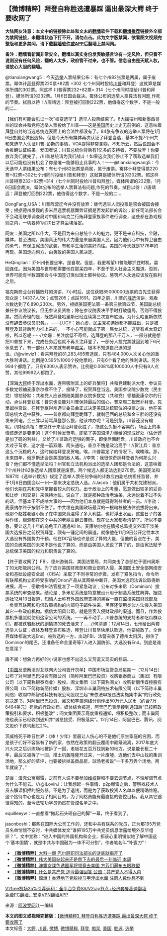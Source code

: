  <h2>【微博精粹】拜登自称胜选遭暴踩 逼出最深大鳄 终于要收网了</h2> <p class="notice"><b>大陆网友注意：本文中的链接除此处和文末的<a href="https://github.com/bannedbook/fanqiang" >翻墙</a>软件下载和<a href="https://github.com/killgcd/justmysocks/blob/master/README.md">翻墙推荐</a>链接外全部为禁网链接，未翻墙状态下打不开，请勿点击。此为文字版禁闻，欲看图文视频完整版和更多禁闻，请下载<a href="https://github.com/bannedbook/fanqiang">翻墙软件或APP</a>后翻墙上禁闻网。</p><p>备注：翻墙看新闻非常安全，翻墙以真实身份发表敏感言论有一定风险，但只看不说则没有任何风险，翻的人太多，政府管不过来，也不管。信息自由是天赋人权，请放心大胆的翻墙。</b></p>  <div class="entry"> <p id="summary">@tianxiangwang5：今天<a href="https://www.bannedbook.org/bnews/tag/%e9%80%89%e4%b8%be/" class="st_tag internal_tag" rel="tag" title="标签 选举 下的日志">选举</a>人票结果公布：有七个州82张票是两属，属于废票。霉体计<a href="https://www.bannedbook.org/bnews/tag/%e6%8b%9c%e7%99%bb/" class="st_tag internal_tag" rel="tag" title="标签 拜登 下的日志">拜登</a>得票220票+82票 =302 七个州同时投给<a href="https://www.bannedbook.org/bnews/tag/%e5%b7%9d%e6%99%ae/" class="st_tag internal_tag" rel="tag" title="标签 川普 下的日志">川普</a>和拜登）这就算是媒体所谓的302票。照这样 川普得票232+82票= 314（七个州同时投给川普和拜登）。媒体所谓的232票。1月6日国会裁决。霉体公布的选举人票算法有问题,作死的节奏。拭目以待！//唐靖远：拜登被打回到222票，他值得这个数字，不是一般的二&#8230;</p> <p id="conimg">【我们有可能会见证一次“权变选举”】选举人投票结束了。6大摇摆州和新墨西哥州的议会共和党将选举人票投给了川普——这是<a href="https://www.bannedbook.org/bnews/tag/%e7%be%8e%e5%9b%bd/" class="st_tag internal_tag" rel="tag" title="标签 美国 下的日志">美国</a>历史上史无前例的，这意味着拜登自封的当选总统连表面上的合法性都没有了。84张有争议的选举人票将在1月6日由国会做出选择。但是今天所有媒体再次认证了拜登当选，基本不提7个州共和党选举人认证川普-彭斯的事情，VOA提得非常含糊，不知所云，然后说国会不会推翻认证结果。爱国者说：川普总统你背后有1亿多的支持者，不要放弃！你要放弃我们就完了。/川普总统请为我们战斗！如果这次我们停止不了窃取选举我们以后可能也没有机会了你是唯一能够阻止此事的人！——@tianxiangwang5：今天选举人票结果公布：有七个州82张票是两属，属于废票。霉体计拜登得票220票+82票=302七个州同时投给川普和拜登）这就算是媒体所谓的302票。照这样川普得票232+82票=314（七个州同时投给川普和拜登）。媒体所谓的232票。1月6日国会裁决。霉体公布的选举人票算法有问题,作死的节奏。拭目以待！//唐靖远：拜登被打回到222票，他值得这个数字，不是一般的二&#8230;</p> <p>DongFang_USA：川普阵营迄今并没有放弃：替代选举人团投票是否会被国会接受；根据德州发现的多米尼选票机器舞弊证据是否发起新的诉讼；新任司法部长会不会动用联邦调查局对中国和乌克兰行贿拜登家族事件进行调查，这些都在游戏规则之内，一切要待1月20日才算尘埃落定。</p>  <p>网友：美国之所以伟大，不是因为来自总统个人的魅力，更不是来自科技，金融，媒体，甚至法院。美国真正的伟大力量是来自美国人民。因为他们心中有捍卫自由的勇气，有保卫宪法的武装，有和平生活的美好向往。美国的今天就是1776年的再现。美国走向何方，由勇敢的美国人民决定。</p> <p>HeQinglian：乔州州长要坐牢，是自取。但是，我更希望川普能够抓住时机，赢回连任。因为美国与世界都需要他在那呆四年，不至于堕入社会主义魔道。否则，世界可能有半数国家会与中国签订类似瑞士那种协议。惩罚坏人永远应该放在胜利之后。</p> <p>福克斯商业台转播败灯的演讲，7小时后，这位获取85000000选票的白先生获得观众是：14337人/次；点赞205；点踩1691。四年之前，川普的<a href="https://www.bannedbook.org/bnews/tag/%E8%83%9C%E9%80%89/" class="st_tag internal_tag" rel="tag" title="标签 胜选 下的日志">胜选</a>演讲，观看次数达到了6,890,230次。另外，根据美国宪法第一条第三款第四节，美国副总统兼任参议院议长，但无参议员资格；除在参议院表决平手时打破僵局，否则不得投票。然而奇怪的是，既然拜登哈里斯已经连续第三次宣布胜选，为什么哈里斯依然没有辞去参议员职务。。——LUCY：她心虚，民主党初选她都不能胜出，只是被拜登及其背后势力推上来的，一不小心可能就成了第一届女总统，这梦有点太奇幻啦，所以忍呢⋯⋯//文姗：关注度低不奇怪，选拜登的那八千万人，一部分就是想把川普拉下来，完成任务后也就不再关注拜登了，一部分人投完票就回到地下6尺休息去了，有一部分人本来就有老年<a href="https://www.bannedbook.org/bnews/tag/%E7%97%B4%E5%91%86/" class="st_tag internal_tag" rel="tag" title="标签 痴呆 下的日志">痴呆</a>，根本不知道自己选的是谁。//@winviz1：看来拜登的81,283,495票选民，只有484,000人次关心他的重大胜利讲话。比例是0.595%1000个投他票的，只有6个看了他的胜利讲话。另外994个都跑了。只有6300人表示赞许。比例是0.008%即100000人中只有8人点赞，其他99992人都跑了。</p>  <p>【深海<a href="https://www.bannedbook.org/bnews/tag/%E5%A4%A7%E9%B3%84/" class="st_tag internal_tag" rel="tag" title="标签 大鳄 下的日志">大鳄</a>终于浮出水面，连带吸附其上的虾兵蟹将】共和党建制派大佬、参议员多数党领袖麦康奈尔撑不住了，投降了，祝贺拜登当选。美国参议院少数党（民主党）领袖舒默：共和党人应该跟随美国参议院多数党（共和党）领袖麦康奈尔的行动，承认拜登获胜！普京也没能对川普保持最后的信心，普京周二祝贺乔拜登。克里姆林宫说，在拜登赢得州选举委员会正式决定美国总统职位的投票之后，他在美国总统大选中获胜。——普京都向拜登跪拜了，就剩巴西的总统和金三胖的还没有发来贺电。金三胖以前骂拜登那么狠，他该咋办呢？可是别急，川普还没有输呢。//财经真相：普京终于来验证拜登获胜了，拖这么久挺不容易的，场面上的事情该走还是要走的！这个时候发贺电，即拿了美国沼泽力量给的现成好处（估计还是加了码的利益），又给了川普政府足够的面子，即使后面翻盘，川普政府也不会太过于苛求，这才是一箭双雕、两头通吃，普京不愧是政治高手！//贺江兵：普京这么个沉稳的人，这时候给拜登发贺电。唉，川普赢定了的情况下。唉唉唉。那，未来四年，俄罗斯还会是美国的敌人咯。//李隽：我很惊奇拥拜登者为何那么兴奋？他们都不懂选举法吗？州官和立法机构派出的选举人团都是合法的，这意味着7个州共计82张选举人团票就是废票。两个候选人都无法达到270票。美国宪法和1887年《选举计数法》规定了选举人票任何争端的计数应由副总统担任监督，并于1月6日由国会以一州一票来决定总统人选。//Jacob：他们属于共和党建制派，他们长期在共和党中掌握着较大的权力。出于政治上的考量，愿意做出较多的妥协和让步（和交易）来保持地位。说白了，就是那种政治老油条，永远说着不过不失的话，但基本干不成啥大事的——因为他们本身就是既得利益者的一员。//李劼：麦康纳尔终于按耐不住了。中共埋在美国政坛最深的一根暗桩被法律战拔将出来。他那个赵姓老婆小姨子在中国究竟混得了多大利益，也将浮出水面。这些日子的各种作怪，根源都在这个中共的老朋友翻云覆雨。现在让大家都看清楚了。所以不要急，要让这几十年的乌龟王八通通All in。麦康纳尔抢在情报总监提交外国干涉美国大选报告之前祝贺拜登，颇有一锤定间的霸道。就像他在11月9日公开定性本次大选没有外国势力干预。他在DC官场也许是说了算的大佬，但他的盲点在于，美国的总统美国的未来不是他说了算的，而是由美国人民说了算了的，是由宪法赋予总统保卫美国的权力和职责说了算的。</p> <p>【终于要收网了】FBI、德州游骑兵、美国法警局，共同突击了总部位于德州奥斯丁的太阳能风公司。为了应对美国财政部和商业部的入侵，美国国土安全部网络安全和基础设施安全局（CISA）采取了不同寻常的步骤，发布了紧急指令，命令所有联邦机构立即将受影响的Orion产品从其网络中断开。美国大选司法诉讼取得新进展。周一﹐密歇根州法官批准了一项紧急动议﹐公布对多米尼（Dominion）投票系统的审查结果。结论是﹐多米尼系统是特意被设计用于制造系统性舞弊。据路透社12月13日报道，知情人士称有外国政府支持的黑客一直在监控美国财政部及一负责互联网和电信政策机构的内部电子邮件往来。黑客还使用类似方法侵入美国其它一些政府机构。据信太阳风公司，就是黑客入侵财政部的渠道。而且，作弊投票机多猫腻就使用这家公司的系统。——再不动手，川普总统的支持者和吃瓜群众们，都被跌宕起伏的剧情搞的死去活来了……//何清涟：12月14日，七州给出两套选举人认证；媒体及拜登宣布胜选，拜登让川普尽快承认败选，他要施政了。全世界媒体都说大选End。被败选的一方，出动FBI、法警突袭了德州太阳风，揪住了Dominion的尾巴，还准备任命金里奇等7人进入国防部，大选没有End。到底是谁在意淫？</p> <p>唐不闻：想象力再好的小说家也想不出这么又荒诞又现实的标语……</p>  <p>【<span class='wp_keywordlink_affiliate'><a href="https://www.bannedbook.org/" title="中国" target="_blank">中国</a></span>反垄断法对互联网大公司首开罚单】中国市场监管总局星期一（12月14日）公布了对阿里巴巴投资有限公司（简称阿里巴巴投资）收购银泰商业（集团）有限公司（以下简称银泰商业）股权、阅文集团（以下简称阅文）收购新丽传媒控股有限公司（以下简称新丽传媒）股权、深圳市丰巢网络技术有限公司（以下简称丰巢网络）收购中邮智递科技有限公司股权三起“未依法申报违法实施集中案”的行政处罚决定书，对阿里巴巴投资、阅文和丰巢网络分别作出50万元人民币（约合7万6464美元）罚款的行政处罚。媒体综合报道，阿里巴巴表示接到通知后“已按照政策指引和要求，积极整改”；阅文集团表示高度重视通知，将积极整改；而丰巢网络也表示已经收到通知并“诚恳接受、积极落实”。12月14日，阿里巴巴、腾讯、阅文股价下跌均超过2%。</p> <p>茨威格死于昨日世界：《棒！少年》里最让人伤心的不是他们原生家庭的穷困，而是孩子们好不容易有了新的家，依然在政策的翻云覆雨中颠簸流离，2017年底大兴火灾之后训练场地被拆了一回，老板花五百万找到新的地方，说是能长租二十年，最后又被拆了一回，推土机轰隆隆开过来，一片废墟，连他们去中山找的集训场地，那么好的草坪，也要被拆掉盖商品房，球场老板说“一千多万弄个场地，两年就废了。”</p> <p>楚襄：蛋壳公寓爆雷，之前有人说不要参加<span class='wp_keywordlink_affiliate'><a href="https://www.bannedbook.org/bnews/weiquan/" title="维权" target="_blank">维权</a></span>群和不要去调节点，不理解调节点为什么不能去。///@ILovinJ：让我想起一件事情，p2p爆雷之后，警察找技术人员去解读扣押的服务器。不是为了退钱，而是为了获取投资人名单以便精确维稳。这个接待中心也是为了相同目的，为了网格员能有最直接的管控目标。我从其它途径得知的，至今法轮功学员仍然在管控名单之中。</p>  <p>equilleeyw：一直想看“搬起石头砸自己的脚”一幕，终于看到了。</p> <p>jasonboshi：那些在国际大公司工作的，还和中共有联系的党员，正为那195万党员名单惴惴不安时，中共媒体发文“谁把195万中共党员信息泄露给境外反华组织？”，文中宣称：“进入中国的外国机构和企业，都该心里明镜似地了解中国这个‘基本国情’，就是中共与中国融为一体不可分割”。作者笔名叫“补壹刀”！</p> <ul class='op-related-articles' title='相关阅读'> <li><a href='https://www.bannedbook.org/bnews/comments/20201215/1448058.html' target='_blank'>【<b>微博精粹</b>】大料一爆 巴尔辞职司法部长的谜底就揭开了</a></li> <li><a href='https://www.bannedbook.org/bnews/comments/20201214/1447443.html' target='_blank'>【<b>微博精粹</b>】伟大美国站起来还是倒下去的最后一刻临近 本周</a></li> <li><a href='https://www.bannedbook.org/bnews/comments/20201213/1446964.html' target='_blank'>【<b>微博精粹</b>】澳籍女谍色诱国军将领竟去美国 方芳们遍布五眼联盟</a></li> <li><a href='https://www.bannedbook.org/bnews/comments/20201211/1445736.html' target='_blank'>【<b>微博精粹</b>】什么是共产党 迄今最强回答 公园：共产党人不得入内</a></li> <li><a href='https://www.bannedbook.org/bnews/comments/20201209/1444608.html' target='_blank'>【<b>微博精粹</b>】惊爆！香港地下党脱掉马甲浮出水面 注册人数你想不到</a></li> </ul> <p class="texttj"> <a href="https://github.com/bannedbook/fanqiang/wiki/V2ray%E6%9C%BA%E5%9C%BA" target="_blank">V2free机场25%引荐返利：全平台免费SS/V2ray节点+经济套餐高速翻墙</a><br/> <a href="https://github.com/bannedbook/fanqiang/wiki/%E7%A6%81%E9%97%BB%E7%BD%91%E5%AE%89%E5%8D%93%E7%BF%BB%E5%A2%99%E6%96%B0%E9%97%BBAPP" target="_blank">免费PC翻墙、安卓VPN翻墙APP</a></p><p> 来源：<a href="https://www.aboluowang.com/2020/1216/1534636.html" target="_blank">阿波罗网</a>江一编辑 </p><a name='sharetosocial'></a>       <div><b>本文的图文或视频完整版</b>：<a href='https://www.bannedbook.org/bnews/comments/20201216/1448809.html'>【微博精粹】拜登自称胜选遭暴踩 逼出最深大鳄 终于要收网了</a></div>  </div><!--END ENTRY--> <div class="postfooter"> <div>本文标签：<a href="https://www.bannedbook.org/bnews/tag/%E5%A4%A7%E9%B3%84/" rel="tag">大鳄</a>, <a href="https://www.bannedbook.org/bnews/tag/%e5%b7%9d%e6%99%ae/" rel="tag">川普</a>, <a href="https://www.bannedbook.org/bnews/tag/%e5%be%ae%e5%8d%9a/" rel="tag">微博</a>, <a href="https://www.bannedbook.org/bnews/tag/%e5%be%ae%e5%8d%9a%e7%b2%be%e7%b2%b9/" rel="tag">微博精粹</a>, <a href="https://www.bannedbook.org/bnews/tag/%e6%8b%9c%e7%99%bb/" rel="tag">拜登</a>, <a href="https://www.bannedbook.org/bnews/tag/%E7%97%B4%E5%91%86/" rel="tag">痴呆</a>, <a href="https://www.bannedbook.org/bnews/tag/%e7%be%8e%e5%9b%bd/" rel="tag">美国</a>, <a href="https://www.bannedbook.org/bnews/tag/%E8%83%9C%E9%80%89/" rel="tag">胜选</a>, <a href="https://www.bannedbook.org/bnews/tag/%e9%80%89%e4%b8%be/" rel="tag">选举</a></div>  </div><!--END POSTFOOTER--> 